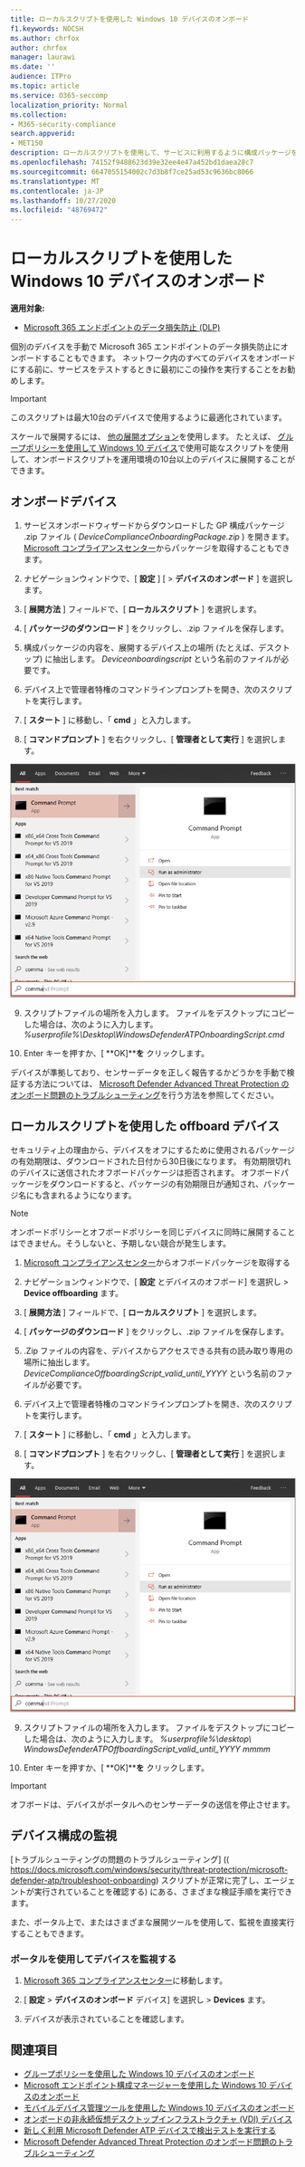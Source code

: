 ```yaml
---
title: ローカルスクリプトを使用した Windows 10 デバイスのオンボード
f1.keywords: NOCSH
ms.author: chrfox
author: chrfox
manager: laurawi
ms.date: ''
audience: ITPro
ms.topic: article
ms.service: O365-seccomp
localization_priority: Normal
ms.collection:
- M365-security-compliance
search.appverid:
- MET150
description: ローカルスクリプトを使用して、サービスに利用するように構成パッケージをデバイスに展開します。
ms.openlocfilehash: 74152f9488623d39e32ee4e47a452bd1daea28c7
ms.sourcegitcommit: 6647055154002c7d3b8f7ce25ad53c9636bc8066
ms.translationtype: MT
ms.contentlocale: ja-JP
ms.lasthandoff: 10/27/2020
ms.locfileid: "48769472"
---
```

# <a name="onboard-windows-10-devices-using-a-local-script"></a>ローカルスクリプトを使用した Windows 10 デバイスのオンボード

**適用対象:**

- [Microsoft 365 エンドポイントのデータ損失防止 (DLP)](/microsoft-365/compliance/endpoint-dlp-learn-about)

個別のデバイスを手動で Microsoft 365 エンドポイントのデータ損失防止にオンボードすることもできます。 ネットワーク内のすべてのデバイスをオンボードにする前に、サービスをテストするときに最初にこの操作を実行することをお勧めします。

> [!IMPORTANT]
> このスクリプトは最大10台のデバイスで使用するように最適化されています。
>
> スケールで展開するには、 [他の展開オプション](dlp-configure-endpoints.md)を使用します。 たとえば、 [グループポリシーを使用して Windows 10 デバイス](dlp-configure-endpoints-gp.md)で使用可能なスクリプトを使用して、オンボードスクリプトを運用環境の10台以上のデバイスに展開することができます。

## <a name="onboard-devices"></a>オンボードデバイス
 
1.  サービスオンボードウィザードからダウンロードした GP 構成パッケージ .zip ファイル ( *DeviceComplianceOnboardingPackage.zip* ) を開きます。 [Microsoft コンプライアンスセンター](https://compliance.microsoft.com)からパッケージを取得することもできます。

2. ナビゲーションウィンドウで、[ **設定** ] [  >  **デバイスのオンボード** ] を選択します。

3. [ **展開方法** ] フィールドで、[ **ローカルスクリプト** ] を選択します。

4. [ **パッケージのダウンロード** ] をクリックし、.zip ファイルを保存します。
  
5. 構成パッケージの内容を、展開するデバイス上の場所 (たとえば、デスクトップ) に抽出します。 *Deviceonboardingscript* という名前のファイルが必要です。

6.  デバイス上で管理者特権のコマンドラインプロンプトを開き、次のスクリプトを実行します。

7.  [ **スタート** ] に移動し、「 **cmd** 」と入力します。

8.  [ **コマンドプロンプト** ] を右クリックし、[ **管理者として実行** ] を選択します。

![[管理者として実行] をポイントする [スタート] メニュー](../media/dlp-run-as-admin.png)

9.  スクリプトファイルの場所を入力します。 ファイルをデスクトップにコピーした場合は、次のように入力します。 *%userprofile%\Desktop\WindowsDefenderATPOnboardingScript.cmd*

10.  Enter キーを押すか、[ **OK]****を** クリックします。

デバイスが準拠しており、センサーデータを正しく報告するかどうかを手動で検証する方法については、 [Microsoft Defender Advanced Threat Protection のオンボード問題のトラブルシューティング](https://docs.microsoft.com/windows/security/threat-protection/microsoft-defender-atp/troubleshoot-onboarding)を行う方法を参照してください。

## <a name="offboard-devices-using-a-local-script"></a>ローカルスクリプトを使用した offboard デバイス
セキュリティ上の理由から、デバイスをオフにするために使用されるパッケージの有効期限は、ダウンロードされた日付から30日後になります。 有効期限切れのデバイスに送信されたオフボードパッケージは拒否されます。 オフボードパッケージをダウンロードすると、パッケージの有効期限日が通知され、パッケージ名にも含まれるようになります。

> [!NOTE]
> オンボードポリシーとオフボードポリシーを同じデバイスに同時に展開することはできません。そうしないと、予期しない競合が発生します。

1. [Microsoft コンプライアンスセンター](https://compliance.microsoft.com)からオフボードパッケージを取得する

2. ナビゲーションウィンドウで、[ **設定** とデバイスのオフボード] を選択し  >  **Device offboarding** ます。

3. [ **展開方法** ] フィールドで、[ **ローカルスクリプト** ] を選択します。

4. [ **パッケージのダウンロード** ] をクリックし、.zip ファイルを保存します。

5. .Zip ファイルの内容を、デバイスからアクセスできる共有の読み取り専用の場所に抽出します。 *DeviceComplianceOffboardingScript_valid_until_YYYY* という名前のファイルが必要です。

6.  デバイス上で管理者特権のコマンドラインプロンプトを開き、次のスクリプトを実行します。

7.  [ **スタート** ] に移動し、「 **cmd** 」と入力します。

8.  [ **コマンドプロンプト** ] を右クリックし、[ **管理者として実行** ] を選択します。

![[管理者として実行] をポイントする [スタート] メニュー](../media/dlp-run-as-admin.png)

9.  スクリプトファイルの場所を入力します。 ファイルをデスクトップにコピーした場合は、次のように入力します。 *%userprofile%\desktop\ WindowsDefenderATPOffboardingScript_valid_until_YYYY mmmm*

10.  Enter キーを押すか、[ **OK]****を** クリックします。

> [!IMPORTANT]
> オフボードは、デバイスがポータルへのセンサーデータの送信を停止させます。


## <a name="monitor-device-configuration"></a>デバイス構成の監視
[トラブルシューティングの問題のトラブルシューティング] (( https://docs.microsoft.com/windows/security/threat-protection/microsoft-defender-atp/troubleshoot-onboarding) スクリプトが正常に完了し、エージェントが実行されていることを確認する) にある、さまざまな検証手順を実行できます。

また、ポータル上で、またはさまざまな展開ツールを使用して、監視を直接実行することもできます。

### <a name="monitor-devices-using-the-portal"></a>ポータルを使用してデバイスを監視する
1. [Microsoft 365 コンプライアンスセンター](https://compliance.microsoft.com)に移動します。

2. [ **設定**  >  **デバイスのオンボード** デバイス] を選択し  >  **Devices** ます。

3. デバイスが表示されていることを確認します。


## <a name="related-topics"></a>関連項目
- [グループポリシーを使用した Windows 10 デバイスのオンボード](dlp-configure-endpoints-gp.md)
- [Microsoft エンドポイント構成マネージャーを使用した Windows 10 デバイスのオンボード](dlp-configure-endpoints-sccm.md)
- [モバイルデバイス管理ツールを使用した Windows 10 デバイスのオンボード](dlp-configure-endpoints-mdm.md)
- [オンボードの非永続仮想デスクトップインフラストラクチャ (VDI) デバイス](dlp-configure-endpoints-vdi.md)
- [新しく利用 Microsoft Defender ATP デバイスで検出テストを実行する](https://docs.microsoft.com/windows/security/threat-protection/microsoft-defender-atp/run-detection-test)
- [Microsoft Defender Advanced Threat Protection のオンボード問題のトラブルシューティング](https://docs.microsoft.com/windows/security/threat-protection/microsoft-defender-atp/troubleshoot-onboarding)
